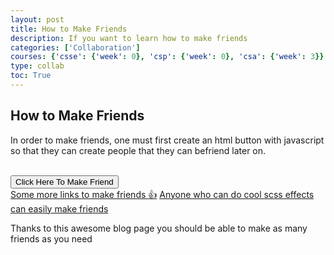 ```yaml
---
layout: post
title: How to Make Friends
description: If you want to learn how to make friends
categories: ['Collaboration']
courses: {'csse': {'week': 0}, 'csp': {'week': 0}, 'csa': {'week': 3}}
type: collab
toc: True
---
```



<h2>How to Make Friends</h2>
<div>
    <p>In order to make friends, one must first create an html button with javascript so that they can create people that they can befriend later on.</p>
    <br>
    <button class='button-30' onclick="makefriend()">Click Here To Make Friend</button>
</div>

<div>
<a href="https://www.wikihow.com/Make-Friends">Some more links to make friends <span>👍</span></a>
<a href="https://www.youtube.com/watch?v=PL3Odw-k8W4">Anyone who can do cool scss effects can easily make friends</a>

<p>Thanks to this awesome blog page you should be able to make as many friends as you need</p>
</div>

<script>
    function makefriend()
    {
        alert("404 Not Found Error, Cannot find friend")
    }
</script>